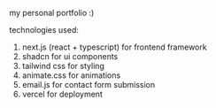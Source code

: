 my personal portfolio :)

technologies used:
1. next.js (react + typescript) for frontend framework
2. shadcn for ui components
3. tailwind css for styling
4. animate.css for animations
5. email.js for contact form submission
6. vercel for deployment
   
